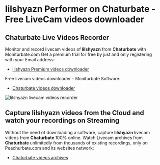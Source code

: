# lilshyazn Performer on Chaturbate - Free LiveCam videos downloader

## Chaturbate Live Videos Recorder

Monitor and record livecam videos of **lilshyazn** from **Chaturbate** with Moniturbate.com
Get a premium trial for free by just and only registering with your Email address:
* [lilshyazn Premium videos downloader](https://moniturbate.com/request-demo-licence-key.html)

Free livecam videos downloader - Moniturbate Software:
* [Chaturbate videos downloader](https://moniturbate.com/moniturbate-download-software.html)

![lilshyazn livecam videos recorder](https://peachurnet.com/templates/moniturbate-software.png)


## Capture lilshyazn videos from the Cloud and watch your recordings on Streaming

Without the need of downloading a software, capture **lilshyazn** livecam videos from **Chaturbate** 100% online.
Watch Livecam archives from **Chaturbate** unlimitedly from thousands of existing recordings, only on Peachurbate.com and its websites network:
* [Chaturbate videos archives](https://peachurnet.com/)